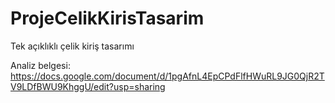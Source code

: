# ProjeCelikKirisTasarim
Tek açıklıklı çelik kiriş tasarımı

Analiz belgesi: https://docs.google.com/document/d/1pgAfnL4EpCPdFlfHWuRL9JG0QjR2TV9LDfBWU9KhggU/edit?usp=sharing
